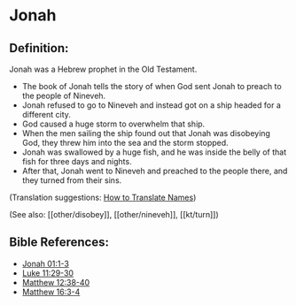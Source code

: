 # Jonah #

## Definition: ##

Jonah was a Hebrew prophet in the Old Testament.

* The book of Jonah tells the story of when God sent Jonah to preach to the people of Nineveh.
* Jonah refused to go to Nineveh and instead got on a ship headed for a different city.
* God caused a huge storm to overwhelm that ship.
* When the men sailing the ship found out that Jonah was disobeying God, they threw him into the sea and the storm stopped.
* Jonah was swallowed by a huge fish, and he was inside the belly of that fish for three days and nights.
* After that, Jonah went to Nineveh and preached to the people there, and they turned from their sins.

(Translation suggestions: [How to Translate Names](en/ta-vol1/translate/man/translate-names))

(See also: [[other/disobey]], [[other/nineveh]], [[kt/turn]])

## Bible References: ##

* [Jonah 01:1-3](en/tn/jon/help/01/01)
* [Luke 11:29-30](en/tn/luk/help/11/29)
* [Matthew 12:38-40](en/tn/mat/help/12/38)
* [Matthew 16:3-4](en/tn/mat/help/16/03)